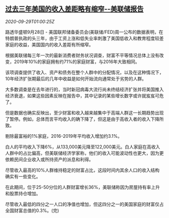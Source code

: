 <!--1601342593000-->
[过去三年美国的收入差距略有缩窄--美联储报告](https://cn.reuters.com/article/us-fed-household-income-0929-idCNKBS26K038)
------

<div><i>2020-09-29T01:00:25Z</i></div><p>路透华盛顿9月28日 - 美国联邦储备委员会(美联储/FED)周一公布的数据表明，在特朗普执政的头三年，由于工资上涨和低失业率刺激了美国低收入和教育程度较差家庭的收益，美国国内的收入差距有所缩窄。</p><p>根据美联储每三年一次的最新消费者财务状况调查，财富不平等情况总体上没有改变，2019年10%的家庭拥有约71%的家庭财富，与2016年大致相同。</p><p>该项调查提供了收入、资产和债务在整个人群中的分配情况，以及在这种情况下，10年经济扩张期最后的几年中收益是如何开始流向通常处于劣势的人群。</p><p>大多数调查是在去年进行的，当时新冠病毒大流行尚未终结经济扩张并将美国推入经济衰退，如果这些因素反映在报告中，其中记录的某些增长数字或许就岌岌可危了。</p><p>但是数据也确实反映出，至少财富和收入越来越集中于高端人群这一长期趋势出现了暂停。例如，总体而言平均收入的确下降了，但这是由于高收入者的收入下降所致。</p><p>剔除最富裕的1%家庭，2016-2019年平均收入增加约3.1%。</p><p>白人的平均收入下降6%，从133,000美元降至122,000美元。白人家庭在高收入人群中的占比偏高，但美联储经济学家称，他们的收入可能波动性也更大，因为更依赖民间企业收入或所持资产的派息和利得。</p><p>尽管收入最高的10%人群维持稳定的财富占比，这段时间内其余人口的收入结构确实有一些变化。</p><p>在此期间，位于25-50分位的人群财富增长36%，美联储称因为房屋持有率上升和股票持仓增加。</p><p>尽管收入最低的四分之一人口的净值也增加，但这四分之一的美国家庭的财富仅占全国财富总值的0.3%。(完)</p>
